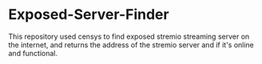 # Exposed-Server-Finder
This repository used censys to find exposed stremio streaming server on the internet, and returns the address of the stremio server and if it's online and functional.
